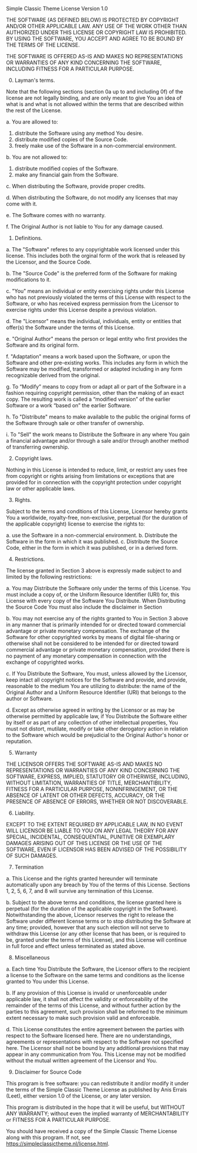 Simple Classic Theme License
Version 1.0

THE SOFTWARE (AS DEFINED BELOW) IS PROTECTED BY COPYRIGHT AND/OR OTHER APPLICABLE LAW. ANY USE OF THE WORK OTHER THAN AUTHORIZED UNDER THIS LICENSE OR COPYRIGHT LAW IS PROHIBITED. BY USING THE SOFTWARE, YOU ACCEPT AND AGREE TO BE BOUND BY THE TERMS OF THE LICENSE.

THE SOFTWARE IS OFFERED AS-IS AND MAKES NO REPRESENTATIONS OR WARRANTIES OF ANY KIND CONCERNING THE SOFTWARE, INCLUDING FITNESS FOR A PARTICULAR PURPOSE.

0. Layman's terms.

 Note that the following sections (section 0a up to and including 0f) of the license are not legally binding, and are only meant to give You an idea of what is and what is not allowed within the terms that are described within the rest of the License.

 a. You are allowed to:
  1. distribute the Software using any method You desire.  
  2. distribute modified copies of the Source Code.
  3. freely make use of the Software in a non-commercial environment.

 b. You are not allowed to:
  1. distribute modified copies of the Software.
  2. make any financial gain from the Software.

 c. When distributing the Software, provide proper credits.

 d. When distributing the Software, do not modify any licenses that may come with it.

 e. The Software comes with no warranty.

 f. The Original Author is not liable to You for any damage caused.


1. Definitions.

 a. The "Software" referes to any copyrightable work licensed under this license. This includes both the orginal form of the work that is released by the Licensor, and the Source Code.

 b. The "Source Code" is the preferred form of the Software for making modifications to it.

 c. "You" means an individual or entity exercising rights under this License who has not previously violated the terms of this License with respect to the Software, or who has received express permission from the Licensor to exercise rights under this License despite a previous violation.

 d. The "Licensor" means the individual, individuals, entity or entities that offer(s) the Software under the terms of this License.

 e. "Original Author" means the person or legal entity who first provides the Software and its original form.
	
 f. "Adaptation" means a work based upon the Software, or upon the Software and other pre-existing works. This includes any form in which the Software may be modified, transformed or adapted including in any form recognizable derived from the original. 

 g. To “Modify” means to copy from or adapt all or part of the Software in a fashion requiring copyright permission, other than the making of an exact copy. The resulting work is called a “modified version” of the earlier Software or a work “based on” the earlier Software.

 h. To "Distribute" means to make available to the public the original forms of the Software through sale or other transfer of ownership.

 i. To "Sell" the work means to Distribute the Software in any where You gain a financial advantage and/or through a sale and/or through another method of transferring ownership.


2. Copyright laws.

 Nothing in this License is intended to reduce, limit, or restrict any uses free from copyright or rights arising from limitations or exceptions that are provided for in connection with the copyright protection under copyright law or other applicable laws.


3. Rights. 

 Subject to the terms and conditions of this License, Licensor hereby grants You a worldwide, royalty-free, non-exclusive, perpetual (for the duration of the applicable copyright) license to exercise the rights to:

 a. use the Software in a non-commercial environment.
 b. Distribute the Software in the form in which it was published.
 c. Distribute the Source Code, either in the form in which it was published, or in a derived form.

4. Restrictions.

 The license granted in Section 3 above is expressly made subject to and limited by the following restrictions:

 a. You may Distribute the Software only under the terms of this License. You must include a copy of, or the Uniform Resource Identifier (URI) for, this License with every copy of the Software You Distribute. When Distributing the Source Code You must also include the disclaimer in Section

 b. You may not exercise any of the rights granted to You in Section 3 above in any manner that is primarily intended for or directed toward commercial advantage or private monetary compensation. The exchange of the Software for other copyrighted works by means of digital file-sharing or otherwise shall not be considered to be intended for or directed toward commercial advantage or private monetary compensation, provided there is no payment of any monetary compensation in connection with the exchange of copyrighted works.

 c. If You Distribute the Software, You must, unless allowed by the Licensor, keep intact all copyright notices for the Software and provide, and provide, reasonable to the medium You are utilizing to distribute: the name of the Original Author and a Uniform Resource Identifier (URI) that belongs to the author or Software.

 d. Except as otherwise agreed in writing by the Licensor or as may be otherwise permitted by applicable law, if You Distribute the Software either by itself or as part of any collection of other intellectual properties, You must not distort, mutilate, modify or take other derogatory action in relation to the Software which would be prejudicial to the Original Author's honor or reputation.


5. Warranty

THE LICENSOR OFFERS THE SOFTWARE AS-IS AND MAKES NO REPRESENTATIONS OR WARRANTIES OF ANY KIND CONCERNING THE SOFTWARE, EXPRESS, IMPLIED, STATUTORY OR OTHERWISE, INCLUDING, WITHOUT LIMITATION, WARRANTIES OF TITLE, MERCHANTIBILITY, FITNESS FOR A PARTICULAR PURPOSE, NONINFRINGEMENT, OR THE ABSENCE OF LATENT OR OTHER DEFECTS, ACCURACY, OR THE PRESENCE OF ABSENCE OF ERRORS, WHETHER OR NOT DISCOVERABLE.


6. Liability.

EXCEPT TO THE EXTENT REQUIRED BY APPLICABLE LAW, IN NO EVENT WILL LICENSOR BE LIABLE TO YOU ON ANY LEGAL THEORY FOR ANY SPECIAL, INCIDENTAL, CONSEQUENTIAL, PUNITIVE OR EXEMPLARY DAMAGES ARISING OUT OF THIS LICENSE OR THE USE OF THE SOFTWARE, EVEN IF LICENSOR HAS BEEN ADVISED OF THE POSSIBILITY OF SUCH DAMAGES.


7. Termination

 a. This License and the rights granted hereunder will terminate automatically upon any breach by You of the terms of this License. Sections 1, 2, 5, 6, 7, and 8 will survive any termination of this License.

 b. Subject to the above terms and conditions, the license granted here is perpetual (for the duration of the applicable copyright in the Software). Notwithstanding the above, Licensor reserves the right to release the Software under different license terms or to stop distributing the Software at any time; provided, however that any such election will not serve to withdraw this License (or any other license that has been, or is required to be, granted under the terms of this License), and this License will continue in full force and effect unless terminated as stated above.


8. Miscellaneous

 a. Each time You Distribute the Software, the Licensor offers to the recipient a license to the Software on the same terms and conditions as the license granted to You under this License.

 b. If any provision of this License is invalid or unenforceable under applicable law, it shall not affect the validity or enforceability of the remainder of the terms of this License, and without further action by the parties to this agreement, such provision shall be reformed to the minimum extent necessary to make such provision valid and enforceable.

 d. This License constitutes the entire agreement between the parties with respect to the Software licensed here. There are no understandings, agreements or representations with respect to the Software not specified here. The Licensor shall not be bound by any additional provisions that may appear in any communication from You. This License may not be modified without the mutual written agreement of the Licensor and You.

9. Disclaimer for Source Code

 This program is free software: you can redistribute it and/or modify it under the terms of the Simple Classic Theme License as published by Anis Errais (Leet), either version 1.0 of the License, or any later version.
 
 This program is distributed in the hope that it will be useful, but WITHOUT ANY WARRANTY; without even the implied warranty of MERCHANTABILITY or FITNESS FOR A PARTICULAR PURPOSE.

 You should have received a copy of the Simple Classic Theme License along with this program. If not, see <https://simpleclassictheme.nl/license.html>.